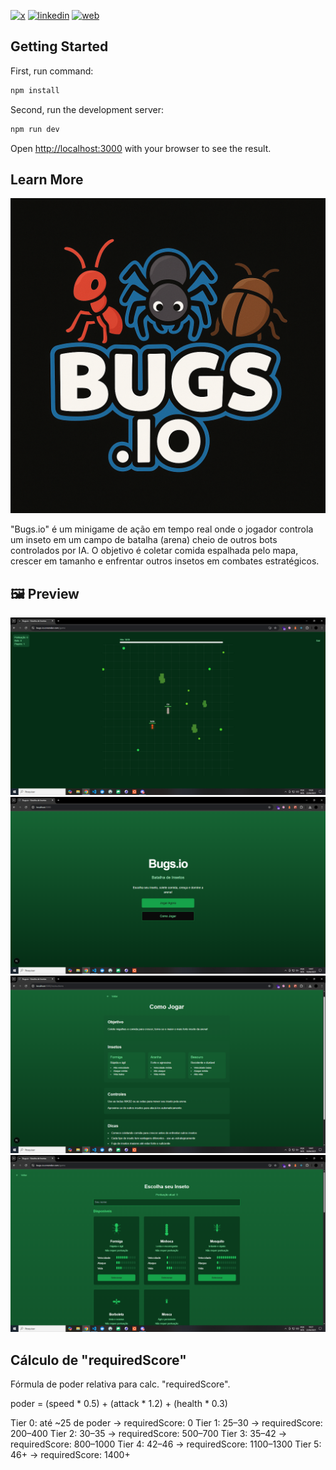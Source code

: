 [![x](https://img.shields.io/badge/X-000000?style=for-the-badge&logo=X&logoColor=white)](https://twitter.com/t_h_e_u)
[![linkedin](https://img.shields.io/badge/Linkedin-0A66C2?style=for-the-badge&logo=linkedin&logoColor=white)](https://www.linkedin.com/in/matheusgbatista/)
[![web](https://img.shields.io/badge/web-000000?style=for-the-badge&logo=web&logoColor=white)](https://t-heu.github.io)

## Getting Started

First, run command:

```bash
npm install
```

Second, run the development server:

```bash
npm run dev
```

Open [http://localhost:3000](http://localhost:3000) with your browser to see the result.

## Learn More

![Logo](docs/logo.png "logo")

"Bugs.io" é um minigame de ação em tempo real onde o jogador controla um inseto em um campo de batalha (arena) cheio de outros bots controlados por IA. O objetivo é coletar comida espalhada pelo mapa, crescer em tamanho e enfrentar outros insetos em combates estratégicos.

## 🖼️ Preview
![Screen 1](docs/preview.png "Screen 1")
![Screen 2](docs/image2.png "Screen 2")
![Screen 2](docs/image0.png "Screen 2")
![Screen 2](docs/image.png "Screen 2")

## Cálculo de "requiredScore"

Fórmula de poder relativa para calc. "requiredScore".

poder = (speed * 0.5) + (attack * 1.2) + (health * 0.3)

Tier 0: até ~25 de poder → requiredScore: 0
Tier 1: 25–30 → requiredScore: 200–400
Tier 2: 30–35 → requiredScore: 500–700
Tier 3: 35–42 → requiredScore: 800–1000
Tier 4: 42–46 → requiredScore: 1100–1300
Tier 5: 46+ → requiredScore: 1400+
